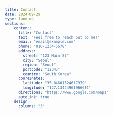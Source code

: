 ```yaml
---
title: Contact
date: 2024-09-29
type: landing
sections:
    content:
      title: "Contact"
      text: "Feel free to reach out to me!"
      email: "email@example.com"
      phone: "010-1234-5678"
      address:
        street: "123 Main St"
        city: "Seoul"
        region: "Seoul"
        postcode: "12345"
        country: "South Korea"
      coordinates:
        latitude: "35.84601324617979"
        longitude: "127.13444961966684"
      directions: "https://www.google.com/maps"
      autolink: true
    design:
      columns: "3"
---
```

